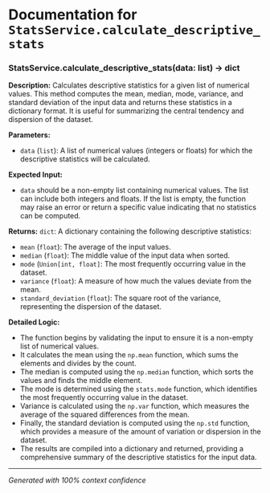 # Documentation for `StatsService.calculate_descriptive_stats`

### StatsService.calculate_descriptive_stats(data: list) -> dict

**Description:**
Calculates descriptive statistics for a given list of numerical values. This method computes the mean, median, mode, variance, and standard deviation of the input data and returns these statistics in a dictionary format. It is useful for summarizing the central tendency and dispersion of the dataset.

**Parameters:**
- `data` (`list`): A list of numerical values (integers or floats) for which the descriptive statistics will be calculated.

**Expected Input:**
- `data` should be a non-empty list containing numerical values. The list can include both integers and floats. If the list is empty, the function may raise an error or return a specific value indicating that no statistics can be computed.

**Returns:**
`dict`: A dictionary containing the following descriptive statistics:
- `mean` (`float`): The average of the input values.
- `median` (`float`): The middle value of the input data when sorted.
- `mode` (`Union[int, float]`: The most frequently occurring value in the dataset.
- `variance` (`float`): A measure of how much the values deviate from the mean.
- `standard_deviation` (`float`): The square root of the variance, representing the dispersion of the dataset.

**Detailed Logic:**
- The function begins by validating the input to ensure it is a non-empty list of numerical values.
- It calculates the mean using the `np.mean` function, which sums the elements and divides by the count.
- The median is computed using the `np.median` function, which sorts the values and finds the middle element.
- The mode is determined using the `stats.mode` function, which identifies the most frequently occurring value in the dataset.
- Variance is calculated using the `np.var` function, which measures the average of the squared differences from the mean.
- Finally, the standard deviation is computed using the `np.std` function, which provides a measure of the amount of variation or dispersion in the dataset.
- The results are compiled into a dictionary and returned, providing a comprehensive summary of the descriptive statistics for the input data.

---
*Generated with 100% context confidence*
